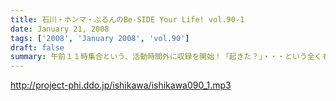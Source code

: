 ```yaml
---
title: 石川・ホンマ・ぶるんのBe-SIDE Your Life! vol.90-1
date: January 21, 2008
tags: ['2008', 'January 2008', 'vol.90']
draft: false
summary: 午前１１時集合という、活動時間外に収録を開始！「起きた？」・・・という全くもってオトナじゃない確認メールが乱れ飛んでの不穏な空気の中、奇跡的にも！？有楽町にサン人がやってきた！NAMAE
---
```


http://project-phi.ddo.jp/ishikawa/ishikawa090_1.mp3